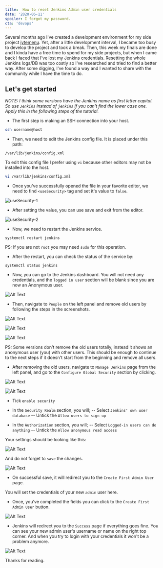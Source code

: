 ```yaml
---
title:  How to reset Jenkins Admin user credentials
date: '2020-06-11'
spoiler: I forgot my password.
cta: 'devops'
---
```


Several months ago I've created a development environment for my side project [iytemenu](https://iytemenu.me). Yet, after a little development interval, I became too busy to develop the project and took a break. Then, this week my finals are done and I kinda have a free time to spend for my side projects, but when I came back I faced that I've lost my Jenkins credentials. Resetting the whole Jenkins logs/DB was too costly so I've researched and tried to find a better way. After some digging, I've found a way and I wanted to share with the community while I have the time to do.

## Let's get started

_NOTE: I think some versions have the Jenkins name as first letter capital. So use `Jenkins` instead of `jenkins` if you can't find the lower case one. Apply this in the following steps of the tutorial._

- The first step is making an SSH connection into your host.
```bash
ssh username@host
```

- Then, we need to edit the Jenkins config file. It is placed under this path:

```
/var/lib/jenkins/config.xml
```

To edit this config file I prefer using `vi` because other editors may not be installed into the host.

```bash
vi /var/lib/jenkins/config.xml
```

- Once you've successfully opened the file in your favorite editor, we need to find `<useSecurity>` tag and set it's value to `false`.

![useSecurity-1](./jenkinsConfig.png)

- After setting the value, you can use save and exit from the editor.

![useSecurity-2](./jenkinsConfig2.png)

- Now, we need to restart the Jenkins service.

```
systemctl restart jenkins
```

PS: If you are not `root` you may need `sudo` for this operation.

- After the restart, you can check the status of the service by:

```
systemctl status jenkins
```

- Now, you can go to the Jenkins dashboard. You will not need any credentials, and the `logged in user` section will be blank since you are now an Anonymous user.

![Alt Text](./jenkins.png)

- Then, navigate to `People` on the left panel and remove old users by following the steps in the screenshots.

![Alt Text](./jenkins2.png)

![Alt Text](./jenkins3.png)

![Alt Text](./jenkins4.png)

PS: Some versions don't remove the old users totally, instead it shows an anonymous user (you) with other users. This should be enough to continue to the next steps if it doesn't start from the beginning and remove all users.

- After removing the old users, navigate to `Manage Jenkins` page from the left panel, and go to the `Configure Global Security` section by clicking.

![Alt Text](./jenkins5.png)

![Alt Text](./jenkins6.png)

- Tick `enable security`

- In the `Security Realm` section, you will;
-- Select `Jenkins' own user database`
-- Untick the `Allow users to sign up`

- In the `Authorization` section, you will;
-- Select `Logged-in users can do anything`
-- Untick the `Allow anonymous read access`

Your settings should be looking like this:

![Alt Text](./jenkins7.png)

And do not forget to `save` the changes.

![Alt Text](./jenkins8.png)

- On successful save, it will redirect you to the `Create First Admin User` page.

You will set the credentials of your new `admin` user here.

- Once, you've completed the fields you can click to the `Create First Admin User` button.

![Alt Text](./jenkins9.png)

- Jenkins will redirect you to the `Success` page if everything goes fine. You can see your new admin user's username or name on the right top corner. And when you try to login with your credentials it won't be a problem anymore.

![Alt Text](./jenkins10.png)

Thanks for reading.
